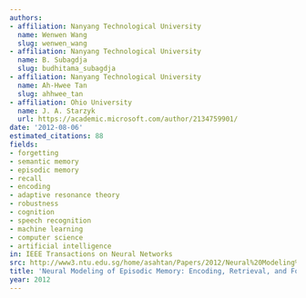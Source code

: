 ```yaml
---
authors:
- affiliation: Nanyang Technological University
  name: Wenwen Wang
  slug: wenwen_wang
- affiliation: Nanyang Technological University
  name: B. Subagdja
  slug: budhitama_subagdja
- affiliation: Nanyang Technological University
  name: Ah-Hwee Tan
  slug: ahhwee_tan
- affiliation: Ohio University
  name: J. A. Starzyk
  url: https://academic.microsoft.com/author/2134759901/
date: '2012-08-06'
estimated_citations: 88
fields:
- forgetting
- semantic memory
- episodic memory
- recall
- encoding
- adaptive resonance theory
- robustness
- cognition
- speech recognition
- machine learning
- computer science
- artificial intelligence
in: IEEE Transactions on Neural Networks
src: http://www3.ntu.edu.sg/home/asahtan/Papers/2012/Neural%20Modeling%20of%20Episodic%20Memory%20-%20TNNLS%202012%20Preprint.pdf
title: 'Neural Modeling of Episodic Memory: Encoding, Retrieval, and Forgetting'
year: 2012
---
```

